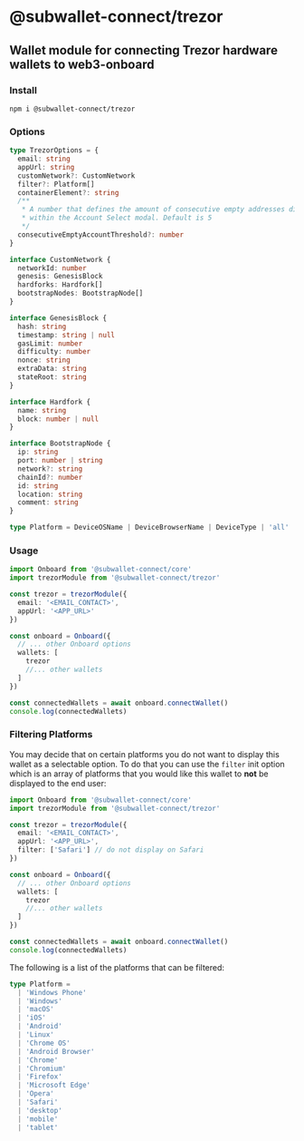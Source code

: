 # @subwallet-connect/trezor

## Wallet module for connecting Trezor hardware wallets to web3-onboard

### Install

`npm i @subwallet-connect/trezor`

### Options

```typescript
type TrezorOptions = {
  email: string
  appUrl: string
  customNetwork?: CustomNetwork
  filter?: Platform[]
  containerElement?: string
  /**
   * A number that defines the amount of consecutive empty addresses displayed
   * within the Account Select modal. Default is 5
   */
  consecutiveEmptyAccountThreshold?: number
}

interface CustomNetwork {
  networkId: number
  genesis: GenesisBlock
  hardforks: Hardfork[]
  bootstrapNodes: BootstrapNode[]
}

interface GenesisBlock {
  hash: string
  timestamp: string | null
  gasLimit: number
  difficulty: number
  nonce: string
  extraData: string
  stateRoot: string
}

interface Hardfork {
  name: string
  block: number | null
}

interface BootstrapNode {
  ip: string
  port: number | string
  network?: string
  chainId?: number
  id: string
  location: string
  comment: string
}

type Platform = DeviceOSName | DeviceBrowserName | DeviceType | 'all'
```

### Usage

```typescript
import Onboard from '@subwallet-connect/core'
import trezorModule from '@subwallet-connect/trezor'

const trezor = trezorModule({
  email: '<EMAIL_CONTACT>',
  appUrl: '<APP_URL>'
})

const onboard = Onboard({
  // ... other Onboard options
  wallets: [
    trezor
    //... other wallets
  ]
})

const connectedWallets = await onboard.connectWallet()
console.log(connectedWallets)
```

### Filtering Platforms

You may decide that on certain platforms you do not want to display this wallet as a selectable option. To do that you can use the `filter` init option which is an array of platforms that you would like this wallet to **not** be displayed to the end user:

```typescript
import Onboard from '@subwallet-connect/core'
import trezorModule from '@subwallet-connect/trezor'

const trezor = trezorModule({
  email: '<EMAIL_CONTACT>',
  appUrl: '<APP_URL>',
  filter: ['Safari'] // do not display on Safari
})

const onboard = Onboard({
  // ... other Onboard options
  wallets: [
    trezor
    //... other wallets
  ]
})

const connectedWallets = await onboard.connectWallet()
console.log(connectedWallets)
```

The following is a list of the platforms that can be filtered:

```typescript
type Platform =
  | 'Windows Phone'
  | 'Windows'
  | 'macOS'
  | 'iOS'
  | 'Android'
  | 'Linux'
  | 'Chrome OS'
  | 'Android Browser'
  | 'Chrome'
  | 'Chromium'
  | 'Firefox'
  | 'Microsoft Edge'
  | 'Opera'
  | 'Safari'
  | 'desktop'
  | 'mobile'
  | 'tablet'
```

